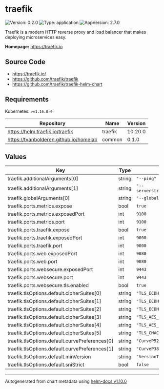 # traefik

![Version: 0.2.0](https://img.shields.io/badge/Version-0.2.0-informational?style=flat-square) ![Type: application](https://img.shields.io/badge/Type-application-informational?style=flat-square) ![AppVersion: 2.7.0](https://img.shields.io/badge/AppVersion-2.7.0-informational?style=flat-square)

Traefik is a modern HTTP reverse proxy and load balancer that makes deploying microservices easy.

**Homepage:** <https://traefik.io>

## Source Code

* <https://traefik.io/>
* <https://github.com/traefik/traefik>
* <https://github.com/traefik/traefik-helm-chart>

## Requirements

Kubernetes: `>=1.16.0-0`

| Repository | Name | Version |
|------------|------|---------|
| https://helm.traefik.io/traefik | traefik | 10.20.0 |
| https://tvanbolderen.github.io/homelab | common | 0.1.0 |

## Values

| Key | Type | Default | Description |
|-----|------|---------|-------------|
| traefik.additionalArguments[0] | string | `"--ping"` |  |
| traefik.additionalArguments[1] | string | `"--serverstransport.insecureskipverify=true"` |  |
| traefik.globalArguments[0] | string | `"--global.checknewversion"` |  |
| traefik.ports.metrics.expose | bool | `true` |  |
| traefik.ports.metrics.exposedPort | int | `9100` |  |
| traefik.ports.metrics.port | int | `9100` |  |
| traefik.ports.traefik.expose | bool | `true` |  |
| traefik.ports.traefik.exposedPort | int | `9000` |  |
| traefik.ports.traefik.port | int | `9000` |  |
| traefik.ports.web.exposedPort | int | `9080` |  |
| traefik.ports.web.port | int | `9080` |  |
| traefik.ports.websecure.exposedPort | int | `9443` |  |
| traefik.ports.websecure.port | int | `9443` |  |
| traefik.ports.websecure.tls.enabled | bool | `true` |  |
| traefik.tlsOptions.default.cipherSuites[0] | string | `"TLS_ECDHE_RSA_WITH_AES_128_GCM_SHA256"` |  |
| traefik.tlsOptions.default.cipherSuites[1] | string | `"TLS_ECDHE_RSA_WITH_AES_256_GCM_SHA384"` |  |
| traefik.tlsOptions.default.cipherSuites[2] | string | `"TLS_ECDHE_RSA_WITH_CHACHA20_POLY1305"` |  |
| traefik.tlsOptions.default.cipherSuites[3] | string | `"TLS_AES_128_GCM_SHA256"` |  |
| traefik.tlsOptions.default.cipherSuites[4] | string | `"TLS_AES_256_GCM_SHA384"` |  |
| traefik.tlsOptions.default.cipherSuites[5] | string | `"TLS_CHACHA20_POLY1305_SHA256"` |  |
| traefik.tlsOptions.default.curvePreferences[0] | string | `"CurveP521"` |  |
| traefik.tlsOptions.default.curvePreferences[1] | string | `"CurveP384"` |  |
| traefik.tlsOptions.default.minVersion | string | `"VersionTLS12"` |  |
| traefik.tlsOptions.default.sniStrict | bool | `false` |  |

----------------------------------------------
Autogenerated from chart metadata using [helm-docs v1.10.0](https://github.com/norwoodj/helm-docs/releases/v1.10.0)
